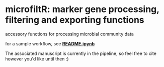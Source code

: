 # microfiltR: marker gene processing, filtering and exporting functions
accessory functions for processing microbial community data


for a sample workflow, see __[README.ipynb](https://github.com/itsmisterbrown/marker_gene_processing_scrips/blob/master/README.ipynb)__


The associated manuscript is currently in the pipeline, so feel free to cite however you'd like until then :)